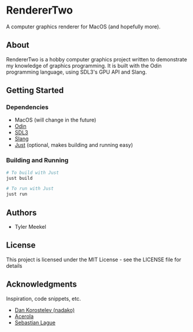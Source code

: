 # RendererTwo

A computer graphics renderer for MacOS (and hopefully more).

## About

RendererTwo is a hobby computer graphics project written to demonstrate my knowledge of graphics programming.
It is built with the Odin programming language, using SDL3's GPU API and Slang.

## Getting Started

### Dependencies
* MacOS (will change in the future)
* [Odin](https://odin-lang.org/)
* [SDL3](https://wiki.libsdl.org/SDL3/FrontPage)
* [Slang](https://shader-slang.org/)
* [Just](https://github.com/casey/just) (optional, makes building and running easy)

### Building and Running
```sh
# To build with Just
just build

# To run with Just
just run
```

## Authors

* Tyler Meekel

## License

This project is licensed under the MIT License - see the LICENSE file for details

## Acknowledgments

Inspiration, code snippets, etc.
* [Dan Korostelev (nadako)](https://www.youtube.com/@DanKorostelev)
* [Acerola](https://www.youtube.com/@Acerola_t)
* [Sebastian Lague](https://www.youtube.com/@SebastianLague)